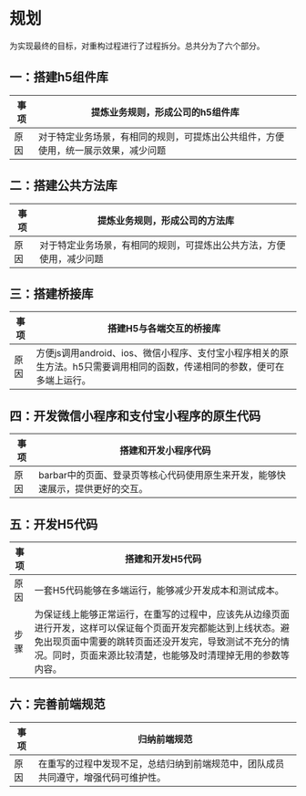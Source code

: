 # 规划

为实现最终的目标，对重构过程进行了过程拆分。总共分为了六个部分。


## 一：搭建h5组件库

|  事项  | 提炼业务规则，形成公司的h5组件库                         |
| --- |-------------------------------------------|
|  原因  | 对于特定业务场景，有相同的规则，可提炼出公共组件，方便使用，统一展示效果，减少问题 |

## 二：搭建公共方法库

|  事项  | 提炼业务规则，形成公司的方法库                    |
| --- |------------------------------------|
|  原因  | 对于特定业务场景，有相同的规则，可提炼出公共方法，方便使用，减少问题 |

## 三：搭建桥接库

|  事项  | 搭建H5与各端交互的桥接库                                                        |
| --- |----------------------------------------------------------------------|
|  原因  | 方便js调用android、ios、微信小程序、支付宝小程序相关的原生方法。h5只需要调用相同的函数，传递相同的参数，便可在多端上运行。 |

## 四：开发微信小程序和支付宝小程序的原生代码

|  事项  | 搭建和开发小程序代码                                 |
| --- |--------------------------------------------|
|  原因  | barbar中的页面、登录页等核心代码使用原生来开发，能够快速展示，提供更好的交互。 |

## 五：开发H5代码

| 事项 | 搭建和开发H5代码                                                                                                           |
|----|---------------------------------------------------------------------------------------------------------------------|
| 原因 | 一套H5代码能够在多端运行，能够减少开发成本和测试成本。                                                                                        |
| 步骤 | 为保证线上能够正常运行，在重写的过程中，应该先从边缘页面进行开发，这样可以保证每个页面开发完都能达到上线状态。避免出现页面中需要的跳转页面还没开发完，导致测试不充分的情况。同时，页面来源比较清楚，也能够及时清理掉无用的参数等内容。 |

## 六：完善前端规范

|  事项  | 归纳前端规范                                    |
| --- |-------------------------------------------|
|  原因  | 在重写的过程中发现不足，总结归纳到前端规范中，团队成员共同遵守，增强代码可维护性。 |
